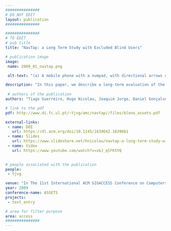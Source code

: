 ```yaml
---
###############
# DO NOT EDIT
layout: publication
###############

###############
# TO EDIT
# pub title
title: "NavTap: a Long Term Study with Excluded Blind Users"

# publication image
image:
 name: 2009_01_navtap.png

 alt-text: "(a) A mobile phone with a numpad, with directional arrows on top of the numpad, and on top of a joypad. (b) Explanation of a navigation scenario. Each jump goes to the next vowel a, e, i, o, u, when you enter a vowel , then you listen to the next letters on the alphabet until you find the desired target."

description: "In this paper, we describe a long-term evaluation of the NavTap prototype, a mobile device system for the blind with a navigation text-entry method as its main component. This evaluation was performed during 19 weeks with 5 users (and 3 extra users during an iterative design phase) and, besides uncontrolled (but logged) daily usage, featured regular controlled experiments to observe the users’ evolution (Figure 1). With these experiments we were able to collect data on mobile device performance usage, particularly text-entry, but also to observe how the improvements influenced the users’ habits and interactions."
 
 # authors of the publication
authors: "Tiago Guerreiro, Hugo Nicolau, Joaquim Jorge, Daniel Gonçalves"

# link to the pdf
pdf: http://www.di.fc.ul.pt/~tjvg/amc/navtap//files/blono_assets.pdf

external-links:
 - name: DOI
   url: https://dl.acm.org/doi/10.1145/1639642.1639661
 - name: Slides
   url: https://www.slideshare.net/hnicolau/navtap-a-long-term-study-with-excluded-blind-users
 - name: Video
   url: https://www.youtube.com/watch?v=xbJ_qlFK5YQ

 
# people associated with the publication
people:
 - tjvg

venue: "In The 11st International ACM SIGACCESS Conference on Computers and Accessibility. Pittsburgh, USA, October, 2009."
year: 2009
conference-name: ASSETS
projects:
 - text_entry

# area for filter purpose
area: access
###############
---
```

